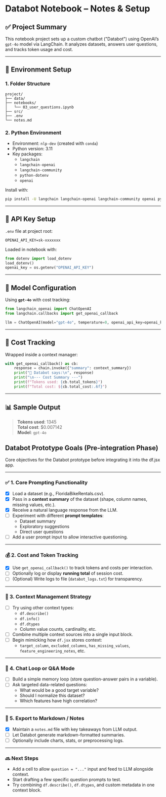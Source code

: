 #  Databot Notebook – Notes & Setup

## ✅ Project Summary

This notebook project sets up a custom chatbot ("Databot") using OpenAI’s `gpt-4o` model via LangChain. It analyzes datasets, answers user questions, and tracks token usage and cost.

---

## 🔧 Environment Setup

### 1. Folder Structure
```
project/
├── data/
├── notebooks/
│   └── 03_user_questions.ipynb
├── src/
├── .env
└── notes.md
```

### 2. Python Environment
- Environment: `nlp-dev` (created with `conda`)
- Python version: 3.11
- Key packages:
  - `langchain`
  - `langchain-openai`
  - `langchain-community`
  - `python-dotenv`
  - `openai`

Install with:
```bash
pip install -U langchain langchain-openai langchain-community openai python-dotenv
```

---

## 🔐 API Key Setup

`.env` file at project root:
```env
OPENAI_API_KEY=sk-xxxxxxx
```

Loaded in notebook with:
```python
from dotenv import load_dotenv
load_dotenv()
openai_key = os.getenv("OPENAI_API_KEY")
```

---

## 🤖 Model Configuration

Using **`gpt-4o`** with cost tracking:
```python
from langchain_openai import ChatOpenAI
from langchain.callbacks import get_openai_callback

llm = ChatOpenAI(model="gpt-4o", temperature=0, openai_api_key=openai_key)
```

---

## 💸 Cost Tracking

Wrapped inside a context manager:
```python
with get_openai_callback() as cb:
    response = chain.invoke({"summary": context_summary})
    print("🤖 Databot says:\n", response)
    print("\n--- Cost Summary ---")
    print(f"Tokens used: {cb.total_tokens}")
    print(f"Total cost: ${cb.total_cost:.6f}")
```

---

## 📊 Sample Output

> **Tokens used**: 1345  
> **Total cost**: $0.007142  
> **Model**: `gpt-4o`


## Databot Prototype Goals (Pre-integration Phase)

Core objectives for the Databot prototype before integrating it into the df.jsx app.

---

### ✅ 1. Core Prompting Functionality

- [x] Load a dataset (e.g., FloridaBikeRentals.csv).
- [x] Pass in a **context summary** of the dataset (shape, column names, missing values, etc.).
- [x] Receive a natural language response from the LLM.
- [ ] Experiment with different **prompt templates**:
  - Dataset summary
  - Exploratory suggestions
  - Direct user questions
- [ ] Add a user prompt input to allow interactive questioning.

---

### 💰 2. Cost and Token Tracking

- [x] Use `get_openai_callback()` to track tokens and costs per interaction.
- [ ] Optionally log or display **running total** of session cost.
- [ ] (Optional) Write logs to file (`databot_logs.txt`) for transparency.

---

### 🧱 3. Context Management Strategy

- [ ] Try using other context types:
  - `df.describe()`
  - `df.info()`
  - `df.dtypes`
  - Column value counts, cardinality, etc.
- [ ] Combine multiple context sources into a single input block.
- [ ] Begin mimicking how `df.jsx` stores context:
  - `target_column`, `excluded_columns`, `has_missing_values`, `feature_engineering_notes`, etc.

---

### 🔄 4. Chat Loop or Q&A Mode

- [ ] Build a simple memory loop (store question-answer pairs in a variable).
- [ ] Ask targeted data-related questions:
  - What would be a good target variable?
  - Should I normalize this dataset?
  - Which features have high correlation?

---

### 📝 5. Export to Markdown / Notes

- [x] Maintain a `notes.md` file with key takeaways from LLM output.
- [ ] Let Databot generate markdown-formatted summaries.
- [ ] Optionally include charts, stats, or preprocessing logs.

---

### 🔜 Next Steps

- Add a cell to allow `question = "..."` input and feed to LLM alongside context.
- Start drafting a few specific question prompts to test.
- Try combining `df.describe()`, `df.dtypes`, and custom metadata in one context block.


